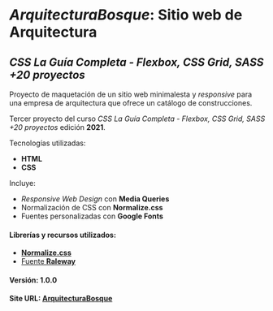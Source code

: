 # _ArquitecturaBosque_: Sitio web de Arquitectura


## _CSS La Guía Completa - Flexbox, CSS Grid, SASS +20 proyectos_


Proyecto de maquetación de un sitio web minimalesta y _responsive_ para una empresa de arquitectura que ofrece un catálogo de construcciones.


Tercer proyecto del curso _CSS La Guía Completa - Flexbox, CSS Grid, SASS +20 proyectos_ edición **2021**.


Tecnologías utilizadas:
+ **HTML**
+ **CSS**


Incluye:
+ _Responsive Web Design_ con **Media Queries**
+ Normalización de CSS con **Normalize.css**
+ Fuentes personalizadas con **Google Fonts**


#### Librerías y recursos utilizados:
+ [**Normalize.css**](https://necolas.github.io/normalize.css/)
+ [Fuente **Raleway**](https://fonts.google.com/specimen/Raleway?query=ralew)


#### Versión: 1.0.0


#### Site URL: [ArquitecturaBosque](https://wtest-arquitectura-bosque.netlify.app/)